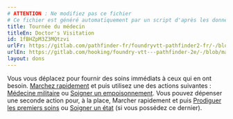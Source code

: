 ```yaml
---
# ATTENTION : Ne modifiez pas ce fichier
# Ce fichier est généré automatiquement par un script d'après les données du module Foundry VTT officiel et de sa traduction
title: Tournée du médecin
titleEn: Doctor's Visitation
id: 1fBHZpM3Z3MQtzvi
urlFr: https://gitlab.com/pathfinder-fr/foundryvtt-pathfinder2-fr/-/blob/master/data/feats/1fBHZpM3Z3MQtzvi.htm
urlEn: https://gitlab.com/hooking/foundry-vtt---pathfinder-2e/-/blob/master/packs/data/feats.db/doctor-s-visitation.json
layout: dons
---
```

Vous vous déplacez pour fournir des soins immédiats à ceux qui en ont besoin.  [Marchez rapidement](../actions/marcher-rapidement.html) et puis utilisez une des actions suivantes : [Médecine militaire](médecine-militaire.html) ou [Soigner un empoisonnement](../actions/soigner-un-empoisonnement.html). Vous pouvez dépenser une seconde action pour, à la place, Marcher rapidement et puis [Prodiguer les premiers soins](../actions/prodiguer-les-premiers-soins.html) ou [Soigner un état](soigner-un-état.html) (si vous possédez ce dernier).
